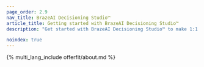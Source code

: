 ```yaml
---
page_order: 2.9
nav_title: BrazeAI Decisioning Studio™
article_title: Getting started with BrazeAI Decisioning Studio™
description: "Get started with BrazeAI Decisioning Studio™ to make 1:1 AI decisions that maximize any business metric!"

noindex: true
---
```


{% multi_lang_include offerfit/about.md %}
